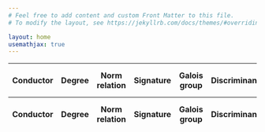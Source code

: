 ```yaml
---
# Feel free to add content and custom Front Matter to this file.
# To modify the layout, see https://jekyllrb.com/docs/themes/#overriding-theme-defaults

layout: home
usemathjax: true
---
```



<table id="table" class="display nowrap" width="100%">
<thead>
  <tr>
    <th>Conductor</th>
    <th>Degree</th>
    <th>Norm relation</th>
    <th>Signature</th>
    <th>Galois group</th>
    <th>Discriminant</th>
    <th>Discriminant bits</th>
    <th>Class number (\(h\))</th>
    <th>\(h^-\)</th>
    <th>\(h^+\)</th>
    <th>Class group</th>
    <th>Regulator</th>
    <th>Residue</th>
    <th>Polynomial</th>
    <th>Precision</th>
  </tr>
</thead>
<tfoot>
  <tr>
    <th>Conductor</th>
    <th>Degree</th>
    <th>Norm relation</th>
    <th>Signature</th>
    <th>Galois group</th>
    <th>Discriminant</th>
    <th>Discriminant bits</th>
    <th>Class number (\(h\))</th>
    <th>\(h^-\)</th>
    <th>\(h^+\)</th>
    <th>Class group</th>
    <th>Regulator</th>
    <th>Residue</th>
    <th>Polynomial</th>
    <th>Precision</th>
  </tr>
</tfoot>
</table>

<script>
$(document).ready(function() {
    var json = JSON.parse('{{ site.data.cyclodata.data | jsonify }}');
    var id = document.getElementById("table");
    var table = $('#table').DataTable({
        data: json,
        pageLength: 10,
        searchBuilder: {
            greyscale: true,
            columns: [0,1,2,5,6,7,8,9,11,12],
            conditions:{
                num:{
                    'MultipleOf': {
                        conditionName: 'Multiple Of',
                        init: function (that, fn, preDefined = null) {
                            // Declare the input element and set the listener to trigger searching
                            var el =  $('<input/>').on('input', function() { fn(that, this) });
     
                            // Add mechanism to apply preDefined values that may be passed in
                            if (preDefined !== null) {
                                $(el).val(preDefined[0]);
                            }
     
                            return el;
                        },
                        inputValue: function (el) {
                            // Return the value within the input element
                            return $(el[0]).val();
                        },
                        isInputValid: function (el, that) {
                            // If there is text in the input element then it is valid for searching
                            return $(el[0]).val().length !== 0;
                        },
                        search: function (value, comparison) {
                            // Use the modulo (%) operator to check that there is no remainder
                            return value%comparison === 0;
                        }
                    }
                }
            }
        },
        dom: 'Qlfrtip',
        columnDefs: [{
            targets: [1],
            orderData: [1, 0],
        },
        {
            targets: [2],
            orderData: [2, 1, 0],
        },
        {
            targets: [3, 4],
            orderData: [1, 0],
        },
        {
            targets: [7, 10],
            orderData: [7, 1, 0],
        },
        {
            targets: [8],
            orderData: [8, 1, 0],
        },
        {
            targets: [9],
            orderData: [9, 1, 0],
        }
        ],
        columns: [
            { 
                data: "conductor", 
                render: {"filter": "filter", "display": "display", "_": "plain"},
                searchBuilder: {
                    orthogonal: {
                        display: "filter",
                    }
                },
            },
            { 
                data: "degree", 
                render: {"filter": "filter", "display": "display", "_": "plain"},
                searchBuilder: {
                    orthogonal: {
                        display: "filter",
                    }
                },
            },
            { 
                data: "norm_relation", 
                render: {"filter": "filter", "display": "display", "_": "plain"},
                searchBuilder: {
                    orthogonal: {
                        display: "filter",
                    }
                },
            },
            { 
                data: "signature", 
                visible: false,
                searchable: false,
                render: {"filter": "filter", "display": "display", "_": "plain"},
                searchBuilder: {
                    orthogonal: {
                        display: "filter",
                    }
                },
            },
            { 
                data: "galois_group", 
                visible: false,
                searchable: false,
                render: {"filter": "filter", "display": "display", "_": "plain"},
                searchBuilder: {
                    orthogonal: {
                        display: "filter",
                    }
                },
            },
            { 
                data: "discriminant",
                render: {"filter": "filter", "display": "display", "_": "plain"},
                type: "num",
                searchBuilder: {
                    orthogonal: {
                        display: "filter",
                    }
                },
            },
            { 
                data: "discriminant_bits", 
                visible: false,
                searchable: false,
                render: {"filter": "filter", "display": "display", "_": "plain"},
                searchBuilder: {
                    orthogonal: {
                        display: "filter",
                    }
                },
            },
            { 
                data: "h", 
                render: {"filter": "filter", "display": "display", "_": "plain"},
                type: "num",
                searchBuilderTitle: "h",
                searchBuilder: {
                    orthogonal: {
                        display: "filter",
                    }
                },
            },
            { 
                data: "h_minus",
                visible: false,
                render: {"filter": "filter", "display": "display", "_": "plain"},
                type: "num",
                searchBuilderTitle: "h-",
                searchBuilder: {
                    orthogonal: {
                        display: "filter",
                    }
                },
            },
            { 
                data: "h_plus", 
                render: {"filter": "filter", "display": "display", "_": "plain"},
                type: "num",
                searchBuilderTitle: "h+",
                searchBuilder: {
                    orthogonal: {
                        display: "filter",
                    }
                },
            },
            { 
                data: "class_group", 
                visible: false,
                searchable: false,
                render: {"filter": "filter", "display": "display", "_": "plain"},
                searchBuilder: {
                    orthogonal: {
                        display: "filter",
                    }
                },
            },
            { 
                data: "regulator",
                render: {"filter": "filter", "display": "display", "_": "plain"},
                type: "num",
                searchBuilder: {
                    orthogonal: {
                        display: "filter",
                    }
                },
            },
            { 
                data: "residue",
                visible: false,
                render: {"filter": "filter", "display": "display", "_": "plain"},
                type: "num",
                searchBuilder: {
                    orthogonal: {
                        display: "filter",
                    }
                },
            },
            { 
                data: "polynomial", 
                visible: false,
                searchable: false,
                render: {"filter": "filter", "display": "display", "_": "plain"},
                searchBuilder: {
                    orthogonal: {
                        display: "filter",
                    }
                },
            },
            { 
                data: "precision",
                visible: false,
                searchable: false,
                render: {"filter": "filter", "display": "display", "_": "plain"},
                searchBuilder: {
                    orthogonal: {
                        display: "filter",
                    }
                },
            },
        ],
        drawCallback: function(settings) {
            MathJax.Hub.Queue(["Typeset",MathJax.Hub,id]);
        },
        headerCallback: function(settings) {
            MathJax.Hub.Queue(["Typeset",MathJax.Hub,id]);
        }
    });
    $('#table tbody').on('click', 'tr', function () {
        let data = table.row(this).data();
        window.location = '{{ "/info" | relative_url }}' + `?c=${data.conductor.plain}`
    });
    $("#deg_min").keyup(function() {
        $.fn.dataTable.ext.search.push(
            function(settings, data, dataIndex) {
                return data[1] >= parseInt($("#deg_min").val());
            }
        );
        table.draw();
    });
    $("#deg_max").keyup(function() {
        $.fn.dataTable.ext.search.push(
            function(settings, data, dataIndex) {
                return data[1] <= parseInt($("#deg_max").val());
            }
        );
        table.draw();
    });
    $("#disc_min").keyup(function() {
        $.fn.dataTable.ext.search.push(
            function(settings, data, dataIndex) {
                return data[6] >= parseInt($("#disc_min").val());
            }
        );
        table.draw();
    });
    $("#disc_max").keyup(function() {
        $.fn.dataTable.ext.search.push(
            function(settings, data, dataIndex) {
                return data[6] <= parseInt($("#disc_max").val());
            }
        );
        table.draw();
    });
    $("#h_min").keyup(function() {
        $.fn.dataTable.ext.search.push(
            function(settings, data, dataIndex) {
                return data[7] >= parseInt($("#h_min").val());
            }
        );
        table.draw();
    });
    $("#h_max").keyup(function() {
        $.fn.dataTable.ext.search.push(
            function(settings, data, dataIndex) {
                return data[7] <= parseInt($("#h_max").val());
            }
        );
        table.draw();
    });
    $("#reg_min").keyup(function() {
        $.fn.dataTable.ext.search.push(
            function(settings, data, dataIndex) {
                return data[11] >= parseInt($("#reg_min").val());
            }
        );
        table.draw();
    });
    $("#reg_max").keyup(function() {
        $.fn.dataTable.ext.search.push(
            function(settings, data, dataIndex) {
                return data[11] <= parseInt($("#reg_max").val());
            }
        );
        table.draw();
    });
});
</script>
